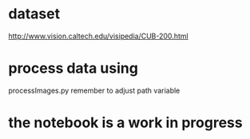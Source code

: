 # dataset
http://www.vision.caltech.edu/visipedia/CUB-200.html

# process data using 
processImages.py remember to adjust path variable

# the notebook is a work in progress
